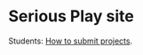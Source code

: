 # Serious Play site

Students: [How to submit projects](https://prototyping.hdyar.com/assignments/submitting-a-project/).
